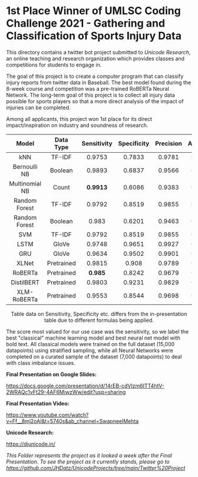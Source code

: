 # 1st Place Winner of UMLSC Coding Challenge 2021 - Gathering and Classification of Sports Injury Data

This directory contains a twitter bot project submitted to *Unicode Research*,
an online teaching and research organization which provides classes and competitions
for students to engage in.

The goal of this project is to create a computer program that can classify injury
reports from twitter data in Baseball. The best model found during the 8-week course
and competition was a pre-trained RoBERTa Neural Network. The long-term goal of this
project is to collect all injury data possible for sports players so that a
more direct analysis of the impact of injuries can be completed.

Among all applicants, this project won 1st place for its direct impact/inspiration
on industry and soundness of research.

<center>

|  Model  |  Data Type  |  Sensitivity  | Specificity |  Precision  |  Accuracy  |  F1 Score  |
|:---:|:---:|:---:|:---:|:---:|:---:|:---:|
| kNN | TF-IDF | 0.9753 | 0.7833 | 0.9781 | 0.9577 | 0.9767 |
| Bernoulli NB | Boolean | 0.9893 | 0.6837 | 0.9566 | 0.9514 | 0.9727 |
| Multinomial NB | Count | **0.9913** | 0.6086 | 0.9383 | 0.9367 | 0.9641 |
| Random Forest | TF-IDF | 0.9792 | 0.8519 | 0.9855 | 0.9679 | 0.9824 |
| Random Forest | Boolean | 0.983 | 0.6201 | 0.9463 | 0.9365 | 0.9643 |
| SVM | TF-IDF | 0.9792 | 0.8519 | 0.9855 | 0.9679 | 0.9824 |
| LSTM | GloVe | 0.9748| 0.9651 | 0.9927 | 0.9731 | 0.9837 |
| GRU | GloVe | 0.9634 | 0.9502 | 0.9901 | 0.9613 | 0.9766 |
| XLNet | Pretrained | 0.9815 | 0.908 | 0.9789 | 0.9678 | 0.9802 |
| RoBERTa | Pretrained | **0.985** | 0.8242 | 0.9679 | 0.9598 | 0.9764 |
| DistilBERT | Pretrained | 0.9803 | 0.9231 | 0.9829 | 0.9699 | 0.9816 |
| XLM-RoBERTa | Pretrained | 0.9553 | 0.8544 | 0.9698 | 0.9382 | 0.9625 |

Table data on Sensitivity, Specificity etc. differs from the in-presentation table
due to different formulas being applied.

</center>

The score most valued for our use case was the sensitivity, so we label the best
"classical" machine learning model and best neural net model with bold text. All 
classical models were trained on the full dataset (15,000 datapoints) using 
stratified sampling, while all Neural Networks were completed on a curated sample 
of the dataset (7,000 datapoints) to deal with class imbalance issues.

**Final Presentation on Google Slides:**

https://docs.google.com/presentation/d/14rEB-cdVIzm6ITT4htV-2WRAQc1vFt29-4AF6MiwzWw/edit?usp=sharing

**Final Presentation Video:**

https://www.youtube.com/watch?v=Ff__8mj2oAI&t=5740s&ab_channel=SwapneelMehta

**Unicode Research:**

https://djunicode.in/

*This Folder represents the project as it looked a week after the Final Presentation. To see the project as it currently stands, please go to https://github.com/JHDatz/UnicodeProjects/tree/main/Twitter%20Project*
